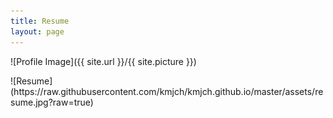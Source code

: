 ```yaml
---
title: Resume
layout: page
---
```

![Profile Image]({{ site.url }}/{{ site.picture }})

<p></p>
![Resume](https://raw.githubusercontent.com/kmjch/kmjch.github.io/master/assets/resume.jpg?raw=true)
